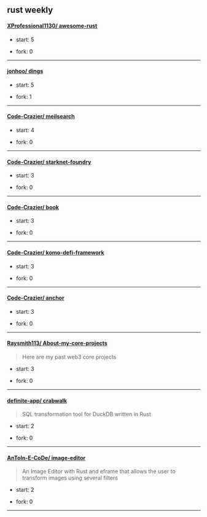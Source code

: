 ## rust weekly

#### [XProfessional1130/ awesome-rust](https://github.com/XProfessional1130/awesome-rust)
>  
+ start: 5
+ fork: 0
---
#### [jonhoo/ dings](https://github.com/jonhoo/dings)
>  
+ start: 5
+ fork: 1
---
#### [Code-Crazier/ meilsearch](https://github.com/Code-Crazier/meilsearch)
>  
+ start: 4
+ fork: 0
---
#### [Code-Crazier/ starknet-foundry](https://github.com/Code-Crazier/starknet-foundry)
>  
+ start: 3
+ fork: 0
---
#### [Code-Crazier/ book](https://github.com/Code-Crazier/book)
>  
+ start: 3
+ fork: 0
---
#### [Code-Crazier/ komo-defi-framework](https://github.com/Code-Crazier/komo-defi-framework)
>  
+ start: 3
+ fork: 0
---
#### [Code-Crazier/ anchor](https://github.com/Code-Crazier/anchor)
>  
+ start: 3
+ fork: 0
---
#### [Raysmith113/ About-my-core-projects](https://github.com/Raysmith113/About-my-core-projects)
>  Here are my past web3 core projects
+ start: 3
+ fork: 0
---
#### [definite-app/ crabwalk](https://github.com/definite-app/crabwalk)
>  SQL transformation tool for DuckDB written in Rust
+ start: 2
+ fork: 0
---
#### [AnToIn-E-CoDe/ image-editor](https://github.com/AnToIn-E-CoDe/image-editor)
>  An Image Editor with Rust and eframe that allows the user to transform images using several filters
+ start: 2
+ fork: 0
---